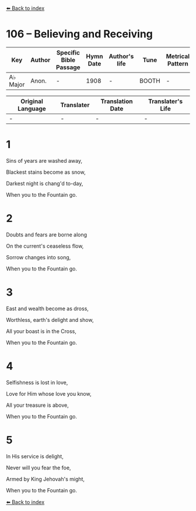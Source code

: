 [⬅️ Back to index](../README.md)

# 106 – Believing and Receiving

Key | Author   | Specific Bible Passage     |Hymn Date |Author's life |Tune |Metrical Pattern   |Composer/Source
-- | --------- | ---------------------------|----------|--------------|-----|-------------------|-------------  
A♭ Major |Anon. |- |1908 |- |BOOTH |- |Herbert H. Booth

Original Language | Translater | Translation Date   | Translater's Life  
----------------- | --------- | --------------------|-------------     
\- |- |- |-




# 1

Sins of years are washed away,

Blackest stains become as snow,

Darkest night is chang'd to-day,

When you to the Fountain go.



# 2

Doubts and fears are borne along

On the current's ceaseless flow,

Sorrow changes into song,

When you to the Fountain go.



# 3

East and wealth become as dross,

Worthless, earth's delight and show,

All your boast is in the Cross,

When you to the Fountain go.



# 4

Selfishness is lost in love,

Love for Him whose love you know,

All your treasure is above,

When you to the Fountain go.



# 5

In His service is delight,

Never will you fear the foe,

Armed by King Jehovah's might,

When you to the Fountain go.

[⬅️ Back to index](../README.md)
